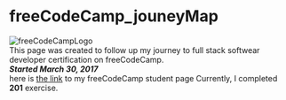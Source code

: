 # freeCodeCamp_jouneyMap 
![freeCodeCampLogo](https://softwareengineeringdaily.com/wp-content/uploads/2017/01/freecodecamp.jpeg)  
This page was created to follow up my journey to full stack softwear developer certification on freeCodeCamp.  
**_Started March 30, 2017_**  
here is [the link](https://www.freecodecamp.com/iimperator) to my freeCodeCamp student page
Currently, I completed **201** exercise.
